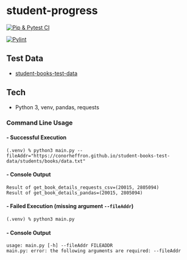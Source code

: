 # student-progress

[![Pip & Pytest CI](https://github.com/conorheffron/student-progress/actions/workflows/python-app.yml/badge.svg)](https://github.com/conorheffron/student-progress/actions/workflows/python-app.yml)

[![Pylint](https://github.com/conorheffron/student-progress/actions/workflows/pylint.yml/badge.svg)](https://github.com/conorheffron/student-progress/actions/workflows/pylint.yml)

## Test Data
 - [student-books-test-data](https://conorheffron.github.io/student-books-test-data/)

## Tech
 - Python 3, venv, pandas, requests

### Command Line Usage
#### - Successful Execution
```shell
(.venv) % python3 main.py --fileAddr="https://conorheffron.github.io/student-books-test-data/students/books/data.txt"
```
#### - Console Output
 ```shell
 Result of get_book_details_requests_csv=(20015, 2805094)
 Result of get_book_details_pandas=(20015, 2805094)
 ```
#### - Failed Execution (missing argument `--fileAddr`)
```shell
(.venv) % python3 main.py
```
#### - Console Output
 ```shell
 usage: main.py [-h] --fileAddr FILEADDR
 main.py: error: the following arguments are required: --fileAddr
 ```
